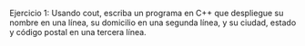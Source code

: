 Ejercicio 1: 
Usando cout, escriba un programa en C++ que despliegue su nombre en una
línea, su domicilio en una segunda línea, y su ciudad, estado y código postal en
una tercera línea.